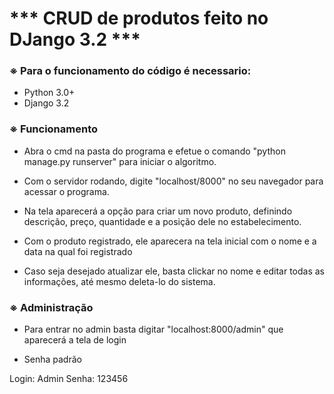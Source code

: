 # *** CRUD de produtos feito no DJango 3.2 ***

### ※ Para o funcionamento do código é necessario:

* Python 3.0+
* Django 3.2


### ※ Funcionamento

* Abra o cmd na pasta do programa e efetue o comando "python manage.py runserver" para iniciar o algoritmo.

* Com o servidor rodando, digite "localhost/8000" no seu navegador para acessar o programa.

* Na tela aparecerá a opção para criar um novo produto, definindo descrição, preço, quantidade e a posição dele no estabelecimento.

* Com o produto registrado, ele aparecera na tela inicial com o nome e a data na qual foi registrado

* Caso seja desejado atualizar ele, basta clickar no nome e editar todas as informações, até mesmo deleta-lo do sistema.


### ※ Administração

* Para entrar no admin basta digitar "localhost:8000/admin"  que aparecerá a tela de login 

* Senha padrão

Login: Admin
Senha: 123456
